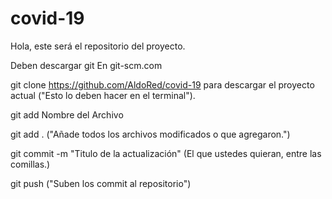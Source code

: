 # covid-19

Hola, este será el repositorio del proyecto.

Deben descargar git
En git-scm.com

git clone https://github.com/AldoRed/covid-19
para descargar el proyecto actual ("Esto lo deben hacer en el terminal").


git add Nombre del Archivo

git add . ("Añade todos los archivos modificados o que agregaron.")

git commit -m "Titulo de la actualización"
(El que ustedes quieran, entre las comillas.)

git push ("Suben los commit al repositorio")